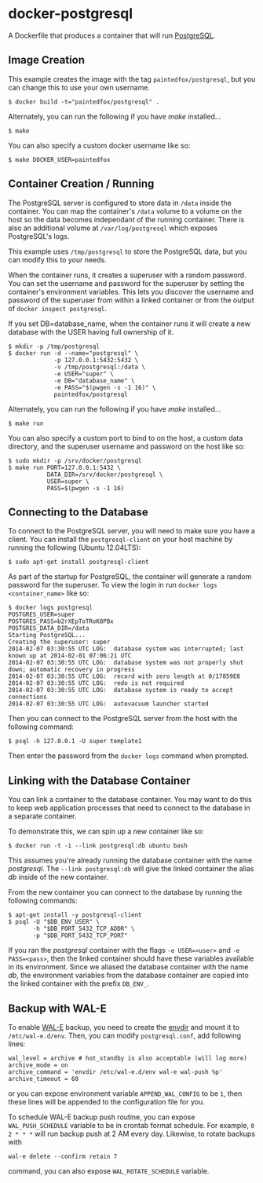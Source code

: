 # docker-postgresql

A Dockerfile that produces a container that will run [PostgreSQL][postgresql].

[postgresql]: http://www.postgresql.org/

## Image Creation

This example creates the image with the tag `paintedfox/postgresql`, but you can
change this to use your own username.

```
$ docker build -t="paintedfox/postgresql" .
```

Alternately, you can run the following if you have *make* installed...

```
$ make
```

You can also specify a custom docker username like so:

```
$ make DOCKER_USER=paintedfox
```

## Container Creation / Running

The PostgreSQL server is configured to store data in `/data` inside the
container.  You can map the container's `/data` volume to a volume on the host
so the data becomes independant of the running container. There is also an 
additional volume at `/var/log/postgresql` which exposes PostgreSQL's logs.

This example uses `/tmp/postgresql` to store the PostgreSQL data, but you can
modify this to your needs.

When the container runs, it creates a superuser with a random password.  You
can set the username and password for the superuser by setting the container's
environment variables.  This lets you discover the username and password of the
superuser from within a linked container or from the output of `docker inspect
postgresql`.

If you set DB=database_name, when the container runs it will create a new
database with the USER having full ownership of it.

``` shell
$ mkdir -p /tmp/postgresql
$ docker run -d --name="postgresql" \
             -p 127.0.0.1:5432:5432 \
             -v /tmp/postgresql:/data \
             -e USER="super" \
             -e DB="database_name" \
             -e PASS="$(pwgen -s -1 16)" \
             paintedfox/postgresql
```

Alternately, you can run the following if you have *make* installed...

``` shell
$ make run
```

You can also specify a custom port to bind to on the host, a custom data
directory, and the superuser username and password on the host like so:

``` shell
$ sudo mkdir -p /srv/docker/postgresql
$ make run PORT=127.0.0.1:5432 \
           DATA_DIR=/srv/docker/postgresql \
           USER=super \
           PASS=$(pwgen -s -1 16)
```

## Connecting to the Database

To connect to the PostgreSQL server, you will need to make sure you have
a client.  You can install the `postgresql-client` on your host machine by
running the following (Ubuntu 12.04LTS):

``` shell
$ sudo apt-get install postgresql-client
```

As part of the startup for PostgreSQL, the container will generate a random
password for the superuser.  To view the login in run `docker logs
<container_name>` like so:

``` shell
$ docker logs postgresql
POSTGRES_USER=super
POSTGRES_PASS=b2rXEpToTRoK8PBx
POSTGRES_DATA_DIR=/data
Starting PostgreSQL...
Creating the superuser: super
2014-02-07 03:30:55 UTC LOG:  database system was interrupted; last known up at 2014-02-01 07:06:21 UTC
2014-02-07 03:30:55 UTC LOG:  database system was not properly shut down; automatic recovery in progress
2014-02-07 03:30:55 UTC LOG:  record with zero length at 0/17859E8
2014-02-07 03:30:55 UTC LOG:  redo is not required
2014-02-07 03:30:55 UTC LOG:  database system is ready to accept connections
2014-02-07 03:30:55 UTC LOG:  autovacuum launcher started
```

Then you can connect to the PostgreSQL server from the host with the following
command:

``` shell
$ psql -h 127.0.0.1 -U super template1
```

Then enter the password from the `docker logs` command when prompted.

## Linking with the Database Container

You can link a container to the database container.  You may want to do this to
keep web application processes that need to connect to the database in
a separate container.

To demonstrate this, we can spin up a new container like so:

``` shell
$ docker run -t -i --link postgresql:db ubuntu bash
```

This assumes you're already running the database container with the name
*postgresql*.  The `--link postgresql:db` will give the linked container the
alias *db* inside of the new container.

From the new container you can connect to the database by running the following
commands:

``` shell
$ apt-get install -y postgresql-client
$ psql -U "$DB_ENV_USER" \
       -h "$DB_PORT_5432_TCP_ADDR" \
       -p "$DB_PORT_5432_TCP_PORT"
```

If you ran the *postgresql* container with the flags `-e USER=<user>` and `-e
PASS=<pass>`, then the linked container should have these variables available
in its environment.  Since we aliased the database container with the name
*db*, the environment variables from the database container are copied into the
linked container with the prefix `DB_ENV_`.

## Backup with WAL-E

To enable [WAL-E](https://github.com/wal-e/wal-e) backup, you need to create the [envdir](https://github.com/wal-e/wal-e#id6) and
mount it to `/etc/wal-e.d/env`. Then, you can modify `postgresql.conf`,
add following lines:

```
wal_level = archive # hot_standby is also acceptable (will log more)
archive_mode = on
archive_command = 'envdir /etc/wal-e.d/env wal-e wal-push %p'
archive_timeout = 60
```

or you can expose environment variable `APPEND_WAL_CONFIG` to be `1`, then
these lines will be appended to the configuration file for you.

To schedule WAL-E backup push routine, you can expose `WAL_PUSH_SCHEDULE` 
variable to be in crontab format schedule. For example, `0 2 * * *` will
run backup push at 2 AM every day. Likewise, to rotate backups with

```
wal-e delete --confirm retain 7
```

command, you can also expose `WAL_ROTATE_SCHEDULE` variable.
